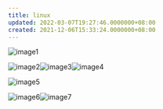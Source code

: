 ```yaml
---
title: linux
updated: 2022-03-07T19:27:46.0000000+08:00
created: 2021-12-06T15:33:24.0000000+08:00
---
```


![image1](image1-2.png)

![image2](image2-2.png)![image3](image3-2.png)![image4](image4-2.png)

![image5](image5-2.png)

![image6](image6-1.png)![image7](image7-1.png)
